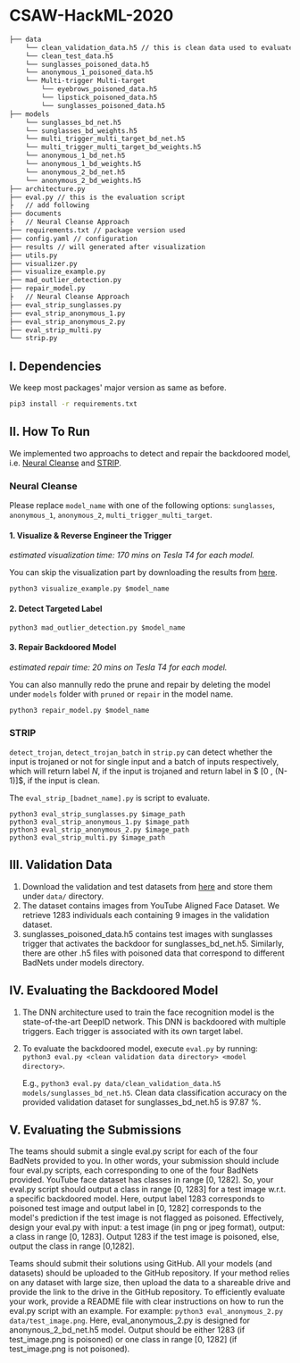 # CSAW-HackML-2020

```bash
├── data 
    └── clean_validation_data.h5 // this is clean data used to evaluate the BadNet and design the backdoor defense
    └── clean_test_data.h5
    └── sunglasses_poisoned_data.h5
    └── anonymous_1_poisoned_data.h5
    └── Multi-trigger Multi-target
        └── eyebrows_poisoned_data.h5
        └── lipstick_poisoned_data.h5
        └── sunglasses_poisoned_data.h5
├── models
    └── sunglasses_bd_net.h5
    └── sunglasses_bd_weights.h5
    └── multi_trigger_multi_target_bd_net.h5
    └── multi_trigger_multi_target_bd_weights.h5
    └── anonymous_1_bd_net.h5
    └── anonymous_1_bd_weights.h5
    └── anonymous_2_bd_net.h5
    └── anonymous_2_bd_weights.h5
├── architecture.py
├── eval.py // this is the evaluation script
├   // add following
├── documents
├   // Neural Cleanse Approach
├── requirements.txt // package version used
├── config.yaml // configuration
├── results // will generated after visualization
├── utils.py
├── visualizer.py
├── visualize_example.py
├── mad_outlier_detection.py
├── repair_model.py
├   // Neural Cleanse Approach
├── eval_strip_sunglasses.py
├── eval_strip_anonymous_1.py
├── eval_strip_anonymous_2.py
├── eval_strip_multi.py
└── strip.py
```

## I. Dependencies
We keep most packages' major version as same as before.

```bash
pip3 install -r requirements.txt
```

## II. How To Run

We implemented two approachs to detect and repair the backdoored model, i.e. [Neural Cleanse](https://people.cs.uchicago.edu/~ravenben/publications/pdf/backdoor-sp19.pdf) and [STRIP](https://arxiv.org/pdf/1902.06531.pdf).

### Neural Cleanse

Please replace `model_name` with one of the following options: `sunglasses`, `anonymous_1`, `anonymous_2`, `multi_trigger_multi_target`.

#### 1. Visualize & Reverse Engineer the Trigger

*estimated visualization time: 170 mins on Tesla T4 for each model.*

You can skip the visualization part by downloading the results from [here](https://drive.google.com/drive/folders/18vAKWeiGGFdf2mw6EX1rFduSAHk0XL9i?usp=sharing).

```shell
python3 visualize_example.py $model_name
```

#### 2. Detect Targeted Label

```shell
python3 mad_outlier_detection.py $model_name
```

#### 3. Repair Backdoored Model

*estimated repair time: 20 mins on Tesla T4 for each model.*

You can also mannully redo the prune and repair by deleting the model under `models` folder with `pruned` or `repair` in the model name.

```shell
python3 repair_model.py $model_name
```

### STRIP

`detect_trojan`, `detect_trojan_batch` in `strip.py` can detect whether the input is trojaned or not for single input and a batch of inputs respectively, which will return label $N$, if the input is trojaned and return label in $ [0 , (N-1)]$, if the input is clean.

The `eval_strip_[badnet_name].py` is script to evaluate.

```shell
python3 eval_strip_sunglasses.py $image_path
python3 eval_strip_anonymous_1.py $image_path
python3 eval_strip_anonymous_2.py $image_path
python3 eval_strip_multi.py $image_path
```

## III. Validation Data

   1. Download the validation and test datasets from [here](https://drive.google.com/drive/folders/13o2ybRJ1BkGUvfmQEeZqDo1kskyFywab?usp=sharing) and store them under `data/` directory.
   2. The dataset contains images from YouTube Aligned Face Dataset. We retrieve 1283 individuals each containing 9 images in the validation dataset.
   3. sunglasses_poisoned_data.h5 contains test images with sunglasses trigger that activates the backdoor for sunglasses_bd_net.h5. Similarly, there are other .h5 files with poisoned data that correspond to different BadNets under models directory.

## IV. Evaluating the Backdoored Model
   1. The DNN architecture used to train the face recognition model is the state-of-the-art DeepID network. This DNN is backdoored with multiple triggers. Each trigger is associated with its own target label. 
   2. To evaluate the backdoored model, execute `eval.py` by running:  
      `python3 eval.py <clean validation data directory> <model directory>`.

      E.g., `python3 eval.py data/clean_validation_data.h5  models/sunglasses_bd_net.h5`. Clean data classification accuracy on the provided validation dataset for sunglasses_bd_net.h5 is 97.87 %.

## V. Evaluating the Submissions
The teams should submit a single eval.py script for each of the four BadNets provided to you. In other words, your submission should include four eval.py scripts, each corresponding to one of the four BadNets provided. YouTube face dataset has classes in range [0, 1282]. So, your eval.py script should output a class in range [0, 1283] for a test image w.r.t. a specific backdoored model. Here, output label 1283 corresponds to poisoned test image and output label in [0, 1282] corresponds to the model's prediction if the test image is not flagged as poisoned. Effectively, design your eval.py with input: a test image (in png or jpeg format), output: a class in range [0, 1283]. Output 1283 if the test image is poisoned, else, output the class in range [0,1282].

Teams should submit their solutions using GitHub. All your models (and datasets) should be uploaded to the GitHub repository. If your method relies on any dataset with large size, then upload the data to a shareable drive and provide the link to the drive in the GitHub repository. To efficiently evaluate your work, provide a README file with clear instructions on how to run the eval.py script with an example.
For example: `python3 eval_anonymous_2.py data/test_image.png`. Here, eval_anonymous_2.py is designed for anonynous_2_bd_net.h5 model. Output should be either 1283 (if test_image.png is poisoned) or one class in range [0, 1282] (if test_image.png is not poisoned).